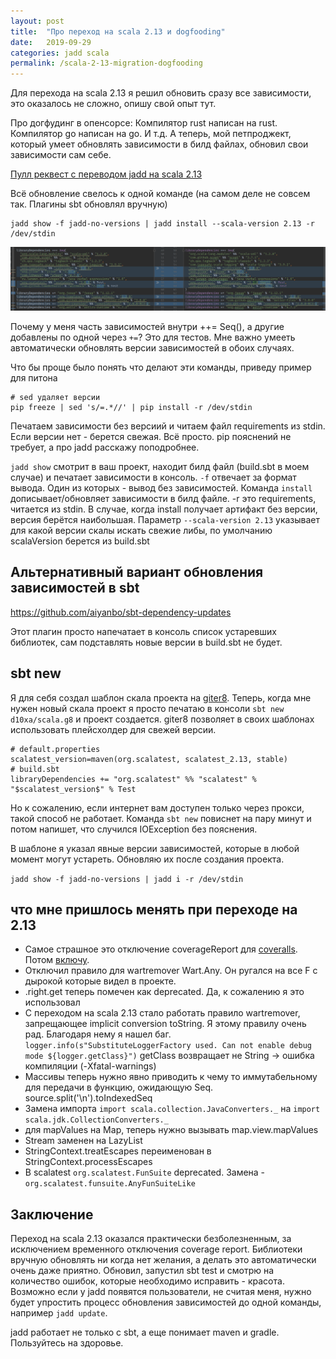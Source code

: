 ```yaml
---
layout: post
title:  "Про переход на scala 2.13 и dogfooding"
date:   2019-09-29
categories: jadd scala
permalink: /scala-2-13-migration-dogfooding
---
```


Для перехода на scala 2.13 я решил обновить сразу все зависимости, это оказалось не сложно,
опишу свой опыт тут. 

Про догфудинг в опенсорсе: Компилятор rust написан на rust. Компилятор go написан на go. И т.д.
А теперь, мой петпроджект, который умеет обновлять зависимости в билд файлах, обновил свои зависимости сам себе.

[Пулл реквест с переводом jadd на scala 2.13](https://github.com/d10xa/jadd/pull/86)

Всё обновление свелось к одной команде (на самом деле не совсем так. Плагины sbt обновлял вручную)

```
jadd show -f jadd-no-versions | jadd install --scala-version 2.13 -r /dev/stdin
```

![diff](/images/2019-09-29-img1.png)

Почему у меня часть зависимостей внутри ++= Seq(), а другие добавлены по одной через `+=`? Это для тестов.
 Мне важно умееть автоматически обновлять версии зависимостей в обоих случаях.

Что бы проще было понять что делают эти команды, приведу пример для питона

```
# sed удаляет версии
pip freeze | sed 's/=.*//' | pip install -r /dev/stdin
```

Печатаем зависимости без версиий и читаем файл requirements из stdin. Если версии нет - берется свежая. Всё просто.
pip пояснений не требует, а про jadd расскажу поподробнее.

`jadd show` смотрит в ваш проект, находит билд файл (build.sbt в моем случае) и печатает зависимости в консоль.
`-f` отвечает за формат вывода. Один из которых - вывод без зависимостей.
Команда `install` дописывает/обновляет зависимости в билд файле. -r это requirements, читается из stdin.
В случае, когда install получает артифакт без версии, версия берётся наибольшая.
Параметр `--scala-version 2.13` указывает для какой версии скалы искать свежие либы,
 по умолчанию scalaVersion берется из build.sbt

## Альтернативный вариант обновления зависимостей в sbt

https://github.com/aiyanbo/sbt-dependency-updates

Этот плагин просто напечатает в консоль список устаревших библиотек, сам подставлять новые версии в build.sbt не будет.

## sbt new

Я для себя создал шаблон скала проекта на [giter8](https://github.com/foundweekends/giter8).
 Теперь, когда мне нужен новый скала проект я просто печатаю в консоли `sbt new d10xa/scala.g8` и проект создается.
giter8 позволяет в своих шаблонах использовать плейсхолдер для свежей версии.

```
# default.properties
scalatest_version=maven(org.scalatest, scalatest_2.13, stable)
# build.sbt
libraryDependencies += "org.scalatest" %% "scalatest" % "$scalatest_version$" % Test
```

Но к сожалению, если интернет вам доступен только через прокси, такой способ не работает.
Команда `sbt new` повиснет на пару минут и потом напишет, что случился IOException без пояснения.

В шаблоне я указал явные версии зависимостей, которые в любой момент могут устареть. Обновляю их после создания проекта.

```jadd show -f jadd-no-versions | jadd i -r /dev/stdin```


## что мне пришлось менять при переходе на 2.13

- Самое страшное это отключение coverageReport для [coveralls](https://coveralls.io/github/d10xa/jadd).
 Потом [включу](https://github.com/d10xa/jadd/issues/87).
- Отключил правило для wartremover Wart.Any. Он ругался на все F с дырокой которые видел в проекте.
- .right.get теперь помечен как deprecated. Да, к сожалению я это использовал
- С переходом на scala 2.13 стало работать правило wartremover, запрещающее implicit conversion toString.
Я этому правилу очень рад. Благодаря нему я нашел баг.
`logger.info(s"SubstituteLoggerFactory used. Can not enable debug mode ${logger.getClass}")` getClass возвращает не String -> ошибка компиляции (-Xfatal-warnings)
- Массивы теперь нужно явно приводить к чему то иммутабельному для передачи в функцию, ожидающую Seq.
source.split('\n').toIndexedSeq
- Замена импорта `import scala.collection.JavaConverters._` на `import scala.jdk.CollectionConverters._`
- для mapValues на Map, теперь нужно вызывать map.view.mapValues
- Stream заменен на LazyList
- StringContext.treatEscapes переименован в StringContext.processEscapes
- В scalatest `org.scalatest.FunSuite` deprecated. Замена - `org.scalatest.funsuite.AnyFunSuiteLike`

## Заключение

Переход на scala 2.13 оказался практически безболезненным, за исключением временного отключения coverage report.
Библиотеки вручную обновлять ни когда нет желания, а делать это автоматически очень даже приятно. 
Обновил, запустил sbt test и смотрю на количество ошибок, которые необходимо исправить - красота.
Возможно если у jadd появятся пользователи, не считая меня, нужно будет упростить процесс 
обновления зависимостей до одной команды, например `jadd update`.

jadd работает не только с sbt, а еще понимает maven и gradle. Пользуйтесь на здоровье.
